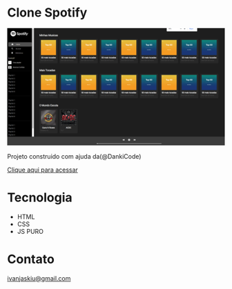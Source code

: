 # Clone Spotify

![preview](./spotfy/.github/spoty.png)

Projeto construido com ajuda da(@DankiCode)

[Clique aqui para acessar](https://ivan-jaskiu.github.io/Clone-spotify/index.html)

# Tecnologia
- HTML
- CSS
- JS PURO

# Contato
ivanjaskiu@gmail.com

